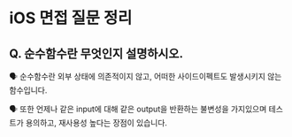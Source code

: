 # iOS 면접 질문 정리

## Q. 순수함수란 무엇인지 설명하시오.

🗣️ 순수함수란 외부 상태에 의존적이지 않고, 어떠한 사이드이펙트도 발생시키지 않는 함수입니다. <br>

🗣️ 또한 언제나 같은 input에 대해 같은 output을 반환하는 불변성을 가지있으며 테스트가 용의하고, 재사용성 높다는 장점이 있습니다.
